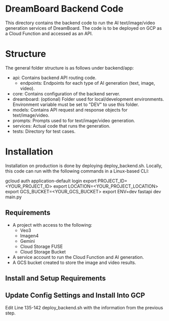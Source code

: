 # DreamBoard Backend Code

This directory contains the backend code to run the AI text/image/video generation services of DreamBoard.  The code is to be deployed on GCP as a Cloud Function and accessed as an API.

# Structure

The general folder structure is as follows under backend/app:
- api: Contains backend API routing code.
  - endpoints: Endpoints for each type of AI generation (text, image, video).
- core: Contains configuration of the backend server.
- dreamboard: (optional) Folder used for local/development environments.  Environment variable must be set to "DEV" to use this folder.
- models: Contains API request and response objects for text/image/video.
- prompts: Prompts used to for text/image/video generation.
- services: Actual code that runs the generation.
- tests: Directory for test cases.

# Installation
Installation on production is done by deploying deploy_backend.sh.  Locally, this code can run with the following commands in a Linux-based CLI: 

gcloud auth application-default login
export PROJECT_ID=<YOUR_PROJECT_ID>
export LOCATION=<YOUR_PROJECT_LOCATION>
export GCS_BUCKET=<YOUR_GCS_BUCKET>
export ENV=dev
fastapi dev main.py

## Requirements
- A project with access to the following:
  - Veo3
  - Imagen4
  - Gemini
  - Cloud Storage FUSE
  - Cloud Storage Bucket
- A service account to run the Cloud Function and AI generation.
- A GCS bucket created to store the image and video results.


## Install and Setup Requirements

## Update Config Settings and Install Into GCP
Edit Line 135-142 deploy_backend.sh with the information from the previous step.